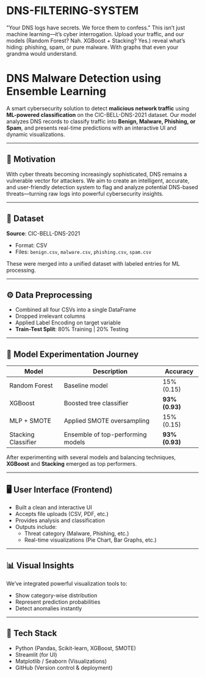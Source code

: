 # DNS-FILTERING-SYSTEM
"Your DNS logs have secrets. We force them to confess." This isn’t just machine learning—it’s cyber interrogation. Upload your traffic, and our models (Random Forest? Nah. XGBoost + Stacking? Yes.) reveal what’s hiding: phishing, spam, or pure malware. With graphs that even your grandma would understand.
# DNS Malware Detection using Ensemble Learning

A smart cybersecurity solution to detect **malicious network traffic** using **ML-powered classification** on the CIC-BELL-DNS-2021 dataset. Our model analyzes DNS records to classify traffic into **Benign, Malware, Phishing, or Spam**, and presents real-time predictions with an interactive UI and dynamic visualizations.

---

## 🚀 Motivation

With cyber threats becoming increasingly sophisticated, DNS remains a vulnerable vector for attackers. We aim to create an intelligent, accurate, and user-friendly detection system to flag and analyze potential DNS-based threats—turning raw logs into powerful cybersecurity insights.

---

## 📁 Dataset

**Source**: CIC-BELL-DNS-2021  
- Format: CSV  
- Files: `benign.csv`, `malware.csv`, `phishing.csv`, `spam.csv`

These were merged into a unified dataset with labeled entries for ML processing.

---

## ⚙️ Data Preprocessing

- Combined all four CSVs into a single DataFrame
- Dropped irrelevant columns
- Applied Label Encoding on target variable
- **Train-Test Split**: 80% Training | 20% Testing

---

## 🧠 Model Experimentation Journey

| Model                | Description                                   | Accuracy   |
|---------------------|-----------------------------------------------|------------|
| Random Forest        | Baseline model                                | 15% (0.15) |
| XGBoost              | Boosted tree classifier                       | **93% (0.93)** |
| MLP + SMOTE          | Applied SMOTE oversampling                    | 15% (0.15) |
| Stacking Classifier  | Ensemble of top-performing models             | **93% (0.93)** |

After experimenting with several models and balancing techniques, **XGBoost** and **Stacking** emerged as top performers.

---

## 🖥️ User Interface (Frontend)

- Built a clean and interactive UI
- Accepts file uploads (CSV, PDF, etc.)
- Provides analysis and classification
- Outputs include:
  - Threat category (Malware, Phishing, etc.)
  - Real-time visualizations (Pie Chart, Bar Graphs, etc.)

---

## 📊 Visual Insights

We’ve integrated powerful visualization tools to:
- Show category-wise distribution
- Represent prediction probabilities
- Detect anomalies instantly

---

## 🧩 Tech Stack

- Python (Pandas, Scikit-learn, XGBoost, SMOTE)
- Streamlit (for UI)
- Matplotlib / Seaborn (Visualizations)
- GitHub (Version control & deployment)
